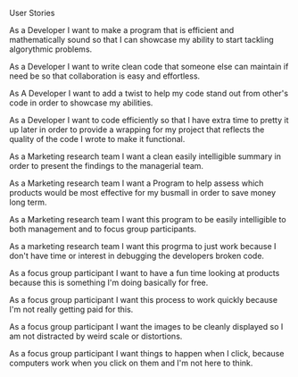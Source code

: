 User Stories

As a Developer I want to make a program that is efficient and mathematically sound so that I can showcase my ability to start tackling algorythmic problems.

As a Developer I want to write clean code that someone else can maintain if need be so that collaboration is easy and effortless.

As A Developer I want to add a twist to help my code stand out from other's code in order to showcase my abilities.

As a Developer I want to code efficiently so that I have extra time to pretty it up later in order to provide a wrapping for my project that reflects the quality of the code I wrote to make it functional.

As a Marketing research team I want a clean easily intelligible summary in order to present the findings to the managerial team.

As a Marketing research team I want a Program to help assess which products would be most effective for my busmall in order to save money long term.

As a Marketing research team I want this program to be easily intelligible to both management and to focus group participants.

As a marketing research team I want this progrma to just work because I don't have time or interest in debugging the developers broken code.

As a focus group participant I want to have a fun time looking at products because this is something I'm doing basically for free. 

As a focus group participant I want this process to work quickly because I'm not really getting paid for this.

As a focus group participant I want the images to be cleanly displayed so I am not distracted by weird scale or distortions. 

As a focus group participant I want things to happen when I click, because computers work when you click on them and I'm not here to think.

